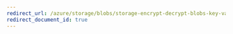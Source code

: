```yaml
---
redirect_url: /azure/storage/blobs/storage-encrypt-decrypt-blobs-key-vault
redirect_document_id: true
---
```

